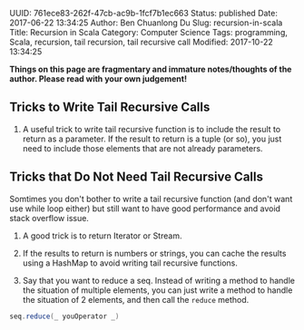 UUID: 761ece83-262f-47cb-ac9b-1fcf7b1ec663
Status: published
Date: 2017-06-22 13:34:25
Author: Ben Chuanlong Du
Slug: recursion-in-scala
Title: Recursion in Scala
Category: Computer Science
Tags: programming, Scala, recursion, tail recursion, tail recursive call
Modified: 2017-10-22 13:34:25

**Things on this page are fragmentary and immature notes/thoughts of the author. Please read with your own judgement!**

## Tricks to Write Tail Recursive Calls

1. A useful trick to write tail recursive function is 
to include the result to return as a parameter.
If the result to return is a tuple (or so), 
you just need to include those elements that are not already parameters.

## Tricks that Do Not Need Tail Recursive Calls

Somtimes you don't bother to write a tail recursive function (and don't want use while loop either) 
but still want to have good performance and avoid stack overflow issue. 

1. A good trick is to return Iterator or Stream.

2. If the results to return is numbers or strings, 
you can cache the results using a HashMap to avoid writing tail recursive functions.

3. Say that you want to reduce a seq.
Instead of writing a method to handle the situation of multiple elements,
you can just write a method to handle the situation of 2 elements, 
and then call the `reduce` method.
```scala
seq.reduce(_ youOperator _)
```


